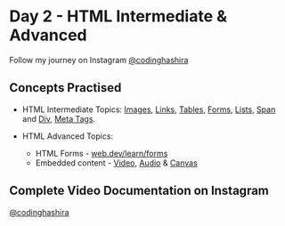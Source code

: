 # Day 2 - HTML Intermediate & Advanced

Follow my journey on Instagram [@codinghashira](https://instagram.com/codinghashira)<br>

## Concepts Practised

- HTML Intermediate Topics: [Images](https://www.w3schools.com/html/html_images.asp), [Links](https://www.w3schools.com/html/html_links.asp), [Tables](https://www.w3schools.com/html/html_tables.asp), [Forms](https://www.w3schools.com/html/html_forms.asp), [Lists](https://www.w3schools.com/html/html_lists.asp), [Span](https://www.w3schools.com/tags/tag_span.asp) and [Div](https://www.w3schools.com/tags/tag_div.asp), [Meta Tags](https://developer.mozilla.org/en-US/docs/Web/HTML/Element/meta).

- HTML Advanced Topics:
  - HTML Forms - [web.dev/learn/forms](https://web.dev/learn/forms/)
  - Embedded content - [Video](https://developer.mozilla.org/en-US/docs/Web/HTML/Element/video), [Audio](https://developer.mozilla.org/en-US/docs/Web/HTML/Element/audio) & [Canvas](https://developer.mozilla.org/en-US/docs/Web/HTML/Element/canvas)

## Complete Video Documentation on Instagram

[@codinghashira](https://instagram.com/codinghashira)

